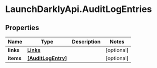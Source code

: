 # LaunchDarklyApi.AuditLogEntries

## Properties
Name | Type | Description | Notes
------------ | ------------- | ------------- | -------------
**links** | [**Links**](Links.md) |  | [optional] 
**items** | [**[AuditLogEntry]**](AuditLogEntry.md) |  | [optional] 


